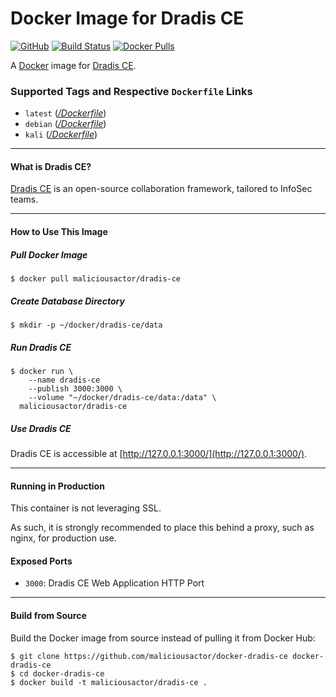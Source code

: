# Docker Image for Dradis CE

[![GitHub](http://img.shields.io/badge/github-maliciousactor/docker--dradis--ce-blue.svg?style=plastic)](https://github.com/maliciousactor/docker-dradis-ce/)
[![Build Status](https://img.shields.io/travis/com/maliciousactor/docker-dradis-ce?style=plastic)](https://travis-ci.com/maliciousactor/docker-dradis-ce) [![Docker Pulls](https://img.shields.io/docker/pulls/maliciousactor/dradis-ce?style=plastic)](https://hub.docker.com/r/maliciousactor/dradis-ce)

A [Docker](https://www.docker.com/) image for [Dradis CE](https://dradisframework.com/).

### Supported Tags and Respective `Dockerfile` Links

* `latest` ([*/Dockerfile*](https://github.com/maliciousactor/docker-dradis-ce/blob/master/debian/Dockerfile))
* `debian` ([*/Dockerfile*](https://github.com/maliciousactor/docker-dradis-ce/blob/master/debian/Dockerfile))
* `kali` ([*/Dockerfile*](https://github.com/maliciousactor/docker-dradis-ce/blob/master/kali/Dockerfile))

---

#### What is Dradis CE?

[Dradis CE](https://dradisframework.com/) is an open-source collaboration framework, tailored to InfoSec teams.

---

#### How to Use This Image

##### Pull Docker Image

    $ docker pull maliciousactor/dradis-ce

##### Create Database Directory

    $ mkdir -p ~/docker/dradis-ce/data

##### Run Dradis CE

    $ docker run \
        --name dradis-ce
        --publish 3000:3000 \
        --volume "~/docker/dradis-ce/data:/data" \
      maliciousactor/dradis-ce

##### Use Dradis CE

Dradis CE is accessible at [http://127.0.0.1:3000/](http://127.0.0.1:3000/).

---

#### Running in Production

This container is not leveraging SSL.

As such, it is strongly recommended to place this behind a proxy, such as nginx, for production use.

#### Exposed Ports

* `3000`: Dradis CE Web Application HTTP Port

---

#### Build from Source

Build the Docker image from source instead of pulling it from Docker Hub:

    $ git clone https://github.com/maliciousactor/docker-dradis-ce docker-dradis-ce
    $ cd docker-dradis-ce
    $ docker build -t maliciousactor/dradis-ce .

